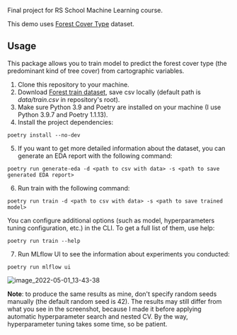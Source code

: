 Final project for RS School Machine Learning course.

This demo uses [Forest Cover Type](https://www.kaggle.com/competitions/forest-cover-type-prediction) dataset.

## Usage
This package allows you to train model to predict the forest cover type (the predominant kind of tree cover) from cartographic variables.
1. Clone this repository to your machine.
2. Download [Forest train dataset](https://www.kaggle.com/competitions/forest-cover-type-prediction), save csv locally (default path is *data/train.csv* in repository's root).
3. Make sure Python 3.9 and Poetry are installed on your machine (I use Python 3.9.7 and Poetry 1.1.13).
4. Install the project dependencies:
```
poetry install --no-dev
```
5. If you want to get more detailed information about the dataset, you can generate an EDA report with the following command:
```
poetry run generate-eda -d <path to csv with data> -s <path to save generated EDA report>
``` 
6. Run train with the following command:
```
poetry run train -d <path to csv with data> -s <path to save trained model>
```
You can configure additional options (such as model, hyperparameters tuning configuration, etc.) in the CLI. To get a full list of them, use help:
```
poetry run train --help
``` 
7. Run MLflow UI to see the information about experiments you conducted:
```
poetry run mlflow ui
```
![image_2022-05-01_13-43-38](https://user-images.githubusercontent.com/32398773/166187848-4d19c894-eb57-4f36-8e39-dcd1b1c199f3.png)

**Note**: to produce the same results as mine, don't specify random seeds manually (the default random seed is 42). The results may still differ from what you see in the screenshot, because I made it before applying automatic hyperparameter search and nested CV. By the way, hyperparameter tuning takes some time, so be patient.
